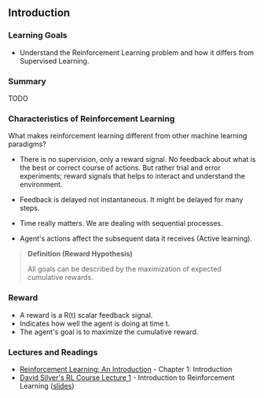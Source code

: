 ## Introduction

### Learning Goals

- Understand the Reinforcement Learning problem and how it differs from Supervised Learning.

### Summary

TODO

### Characteristics of Reinforcement Learning

What makes reinforcement learning different from other machine learning paradigms?

- There is no supervision, only a reward signal. No feedback about what is the best or correct course of actions. But rather trial and error experiments; reward signals that helps to interact and understand the environment.

- Feedback is delayed not instantaneous. It might be delayed for many steps.
- Time really matters. We are dealing with sequential processes.
- Agent's actions affect the subsequent data it receives (Active learning). 


> **Definition (Reward Hypothesis)**
>
> All goals can be described by the maximization of expected cumulative rewards.

### Reward

- A reward is a R(t) scalar feedback signal.
- Indicates how well the agent is doing at time t.
- The agent's goal is to maximize the cumulative reward.


### Lectures and Readings

- [Reinforcement Learning: An Introduction](http://incompleteideas.net/sutton/book/the-book-2nd.html) - Chapter 1: Introduction
- [David Silver's RL Course Lecture 1](https://www.youtube.com/watch?v=2pWv7GOvuf0) - Introduction to Reinforcement Learning ([slides](http://www0.cs.ucl.ac.uk/staff/d.silver/web/Teaching_files/intro_RL.pdf))